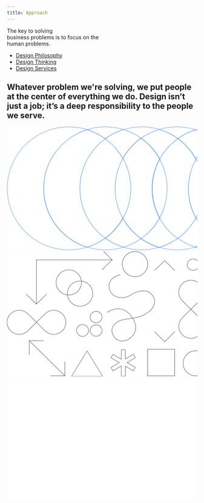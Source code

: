 ```yaml
---
title: Approach
---
```


<title-block>

The key to solving<br>
business problems
<span>is to focus on the
<br>human problems.</span>

<anchor-links>

- [Design Philosophy](#design-philosophy)
- [Design Thinking](#design-thinking)
- [Design Services](#design-services)

</anchor-links>

</title-block>

<grid background="gray-10">
<column lg="8">

## Whatever problem we're solving, we put people at the center of everything we do. Design isn’t just a job; it’s a deep responsibility to the people we serve.

<icon name="ArrowDown32"></icon>

</column>

</grid>

<tile
    feature="true"
    feature_style="alt"
    feature_heading="Design Philosophy"
    feature_heading_secondary="The beliefs behind everything we do."
    feature_background="black"
    feature_description="Design is about giving people a path, both emotionally and functionally, towards their goals."
    href="/approach/design-philosophy"
    title="Learn more">
<img src="images/Image_1.svg" alt="Geometric shapes"/>
</tile>
<tile
    feature="true"
    feature_style="alt"
    feature_heading="Design Thinking"
    feature_heading_secondary="Human-centered design at scale."
    feature_background="gray-20"
    feature_description="Learn how you can apply the same framework our teams use every day."
    href="/approach/design-thinking"
    title="Learn more">
<img src="images/Image_2.svg" alt="Geometric shapes"/>
</tile>
<tile
    feature="true"
    feature_style="alt"
    feature_heading="Design Services"
    feature_heading_secondary="Your business partner by design."
    feature_background="gray-80"
    feature_description="Design is about giving people a path, both emotionally and functionally, towards their goals."
    href="/approach/design-philosophy"
    title="Learn more">
<img src="images/Image_3.svg" alt="Ven diagram emphasizing overlapping area"/>
</tile>

